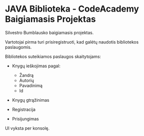 # JAVA Biblioteka - CodeAcademy Baigiamasis Projektas
Silvestro Bumblausko baigiamasis projektas.


Vartotojai pirma turi prisiregistruoti, kad galėtų naudotis bibliotekos paslaugomis.

Bibliotekos suteikiamos paslaugos skaitytojams:
* Knygų ieškojimas pagal:
  * Žandrą
  * Autorių
  * Pavadinimą
  * Id

* Knygų gtrąžinimas

* Registracija

* Prisijungimas

UI vyksta per konsolę.
